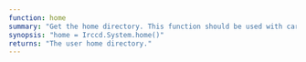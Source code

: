 ```yaml
---
function: home
summary: "Get the home directory. This function should be used with care, plugin should not use user's home to store files."
synopsis: "home = Irccd.System.home()"
returns: "The user home directory."
---
```

